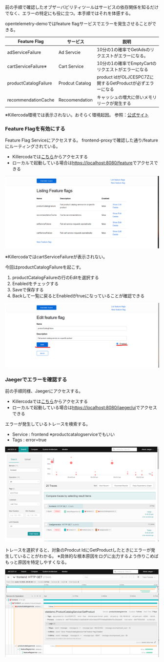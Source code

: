 前の手順で確認したオブザーバビリティツールはサービスの依存関係を知るだけでなく、エラーの特定にも役に立つ。本手順ではそれを体感する。

opentelemetry-demoではfeature flagサービスでエラーを発生させることができる。

| Feature Flag | サービス | 説明 |
| ---- | ---- | ---- |
| adServiceFailure | Ad Servcie | 10分の1の確率でGetAdsのリクエストがエラーになる。|
| cartServiceFailure※ | Cart Service | 10分の1の確率でEmptyCartのリクエストがエラーになる |
| productCatalogFailure | Prodcut Catalog | product idがOLJCESPC7Zに関するGetProductが必ずエラーになる |
| recommendationCache | Recoomendation | キャッシュの増大に伴いメモリリークが発生する |

※Killercoda環境では表示されない。おそらく環境起因。
参照：[公式サイト](https://opentelemetry.io/docs/demo/feature-flags/)

### Feature Flagを有効にする

Feature Flag Serviceにアクセスする。
frontend-proxyで確認した通り/featureにルーティングされている。

- Killercodaでは[こちら]({{TRAFFIC_HOST1_8080}}/feature)からアクセスする
- ローカルで起動している場合は<https://localhost:8080/feature>でアクセスできる

![FeatureFlag Home画面](./assets/featureflag_home.png)

※KillercodaではcartServiceFailureが表示されない。

今回はproductCatalogFailureを起こす。
1. productCatalogFailureの行のEditを選択する
2. Enabledをチェックする
3. Saveで保存する
4. Backして一覧に戻るとEnabledがtrueになっていることが確認できる

![FeatureFlag Enabled画面](./assets/featureflag_productcatalog.png)

### Jaegerでエラーを確認する

前の手順同様、Jaegerにアクセスする。

- Killercodaでは[こちら]({{TRAFFIC_HOST1_8080}}/jaeger/ui)からアクセスする
- ローカルで起動している場合は<https://localhost:8080/jaeger/ui>でアクセスできる

エラーが発生しているトレースを検索する。
- Service : frontend ※productcatalogserviceでもいい
- Tags : error=true

![Jaeger Error画面1](./assets/jaeger_error1.png)

トレースを選択すると、対象のProdcut IdにGetProductしたときにエラーが発生していることがわかる。
※具体的な根本原因をログに出力するよう作りこめばもっと原因を特定しやすくなる。

![Jaeger Error画面2](./assets/jaeger_error2.png)